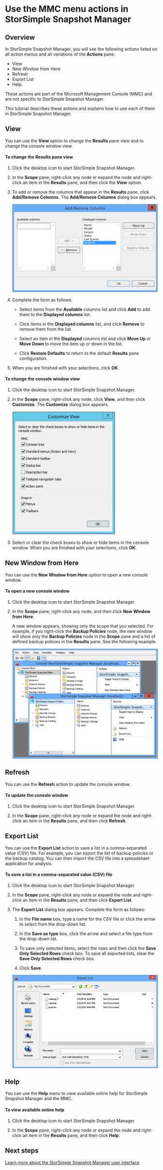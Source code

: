 <properties 
   pageTitle="Use the MMC menu actions in StorSimple Snapshot Manager | Microsoft Azure"
   description="Describes how to use the Microsoft Management Console (MMC) menu actions in StorSimple Snapshot Manager."
   services="storsimple"
   documentationCenter="NA"
   authors="SharS"
   manager="carolz"
   editor="" />
<tags 
   ms.service="storsimple"
   ms.devlang="NA"
   ms.topic="article"
   ms.tgt_pltfrm="NA"
   ms.workload="TBD"
   ms.date="07/09/2015"
   ms.author="v-sharos" />

# Use the MMC menu actions in StorSimple Snapshot Manager

## Overview

In StorSimple Snapshot Manager, you will see the following actions listed on all action menus and all variations of the **Actions** pane. 

- View
- New Window from Here 
- Refresh 
- Export List 
- Help 

These actions are part of the Microsoft Management Console (MMC) and are not specific to StorSimple Snapshot Manager.

This tutorial describes these actions and explains how to use each of them in StorSimple Snapshot Manager.

## View

You can use the **View** option to change the **Results** pane view and to change the console window view. 

#### To change the Results pane view

1. Click the desktop icon to start StorSimple Snapshot Manager.

2. In the **Scope** pane, right-click any node or expand the node and right-click an item in the **Results** pane, and then click the **View** option. 

3. To add or remove the columns that appear in the **Results** pane, click **Add/Remove Columns**. The **Add/Remove Columns** dialog box appears.

    ![Add or remove columns from Results pane](./media/storsimple-snapshot-manager-mmc-menu/HCS_SSM_Add_remove_columns.png) 

4. Complete the form as follows:

    - Select items from the **Available** columns list and click **Add** to add them to the **Displayed columns** list. 

    - Click items in the **Displayed columns** list, and click **Remove** to remove them from the list. 

    - Select an item in the **Displayed** columns list and click **Move Up** or **Move Down** to move the item up or down in the list. 

    - Click **Restore Defaults** to return to the default **Results** pane configuration. 

5. When you are finished with your selections, click **OK**. 

#### To change the console window view

1. Click the desktop icon to start StorSimple Snapshot Manager.

2. In the **Scope** pane, right-click any node, click **View**, and then click **Customize**. The **Customize** dialog box appears.

    ![Customize the console window](./media/storsimple-snapshot-manager-mmc-menu/HCS_SSM_Customize.png) 

3. Select or clear the check boxes to show or hide items in the console window. When you are finished with your selections, click **OK**.

## New Window from Here

You can use the **New Window from Here** option to open a new console window.

#### To open a new console window

1. Click the desktop icon to start StorSimple Snapshot Manager.

2. In the **Scope** pane, right-click any node, and then click **New Window from Here**. 

    A new window appears, showing only the scope that you selected. For example, if you right-click the **Backup Policies** node, the new window will show only the **Backup Policies** node in the **Scope** pane and a list of defined backup policies in the **Results** pane. See the following example.

    ![New Window from Here](./media/storsimple-snapshot-manager-mmc-menu/HCS_SSM_NewWindow.png) 
 
## Refresh

You can use the **Refresh** action to update the console window.

#### To update the console window

1. Click the desktop icon to start StorSimple Snapshot Manager.

2. In the **Scope** pane, right-click any node or expand the node and right-click an item in the **Results** pane, and then click **Refresh**. 

## Export List

You can use the **Export List** action to save a list in a comma-separated value (CSV) file. For example, you can export the list of backup policies or the backup catalog. You can then import the CSV file into a spreadsheet application for analysis.

#### To save a list in a comma-separated value (CSV) file

1. Click the desktop icon to start StorSimple Snapshot Manager. 

2. In the **Scope** pane, right-click any node or expand the node and right-click an item in the **Results** pane, and then click **Export List**. 

3. The **Export List** dialog box appears. Complete the form as follows: 

    1. In the **File name** box, type a name for the CSV file or click the arrow to select from the drop-down list.

    2. In the **Save as type** box, click the arrow and select a file type from the drop-down list.

    3. To save only selected items, select the rows and then click the **Save Only Selected Rows** check box. To save all exported lists, clear the **Save Only Selected Rows** check box.

    4. Click **Save**.

    ![Export list as a comma-separated value file](./media/storsimple-snapshot-manager-mmc-menu/HCS_SSM_Export_List.png) 
 
## Help

You can use the **Help** menu to view available online help for StorSimple Snapshot Manager and the MMC.

#### To view available online help

1. Click the desktop icon to start StorSimple Snapshot Manager.

2. In the **Scope** pane, right-click any node or expand the node and right-click an item in the **Results** pane, and then click **Help**. 

## Next steps

[Learn more about the StorSimple Snapshot Manager user interface](storsimple-use-snapshot-manager.md)